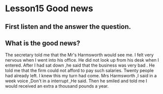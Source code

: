 # Lesson15  Good news 
## First listen and the answer the question.
## What is the good news?

The secretary told me  that the Mr's Harmsworth would see me.
I felt very nervous when I went into his office.
He did not look up from his desk when I entered.
After I had sat down ,he said that the business was very bad .
He told me that the firm could not afford to pay such salaries. 
Twenty people had already left.
I knew this my turn had come.
Mrs Harmsworth ,I said in a week voice ,Don't in a interrupt ,He said.
Then he smiled and told me I would received an extra a thousand pounds a year.


